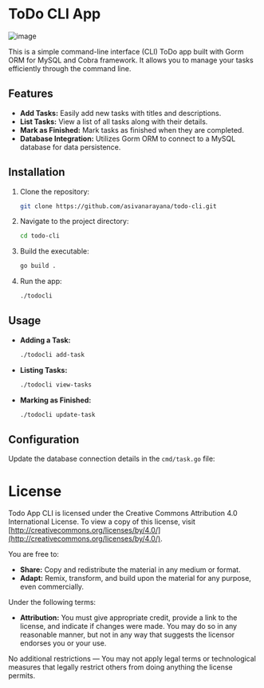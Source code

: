 # ToDo CLI App

![image](https://github.com/vinay-chin/todocli/assets/109643166/5e6bc1dd-9398-47a9-914e-12ab5a33ac16)

This is a simple command-line interface (CLI) ToDo app built with Gorm ORM for MySQL and Cobra framework. It allows you to manage your tasks efficiently through the command line.

## Features

- **Add Tasks:** Easily add new tasks with titles and descriptions.
- **List Tasks:** View a list of all tasks along with their details.
- **Mark as Finished:** Mark tasks as finished when they are completed.
- **Database Integration:** Utilizes Gorm ORM to connect to a MySQL database for data persistence.

## Installation

1. Clone the repository:

    ```bash
    git clone https://github.com/asivanarayana/todo-cli.git
    ```

2. Navigate to the project directory:

    ```bash
    cd todo-cli
    ```

3. Build the executable:

    ```bash
    go build .
    ```

4. Run the app:

    ```bash
    ./todocli
    ```

## Usage

- **Adding a Task:**

    ```bash
    ./todocli add-task
    ```

- **Listing Tasks:**

    ```bash
    ./todocli view-tasks
    ```

- **Marking as Finished:**

    ```bash
    ./todocli update-task
    ```

## Configuration

Update the database connection details in the `cmd/task.go` file:

# License

Todo App CLI is licensed under the Creative Commons Attribution 4.0 International License. To view a copy of this license, visit [http://creativecommons.org/licenses/by/4.0/](http://creativecommons.org/licenses/by/4.0/).

You are free to:

- **Share:** Copy and redistribute the material in any medium or format.
- **Adapt:** Remix, transform, and build upon the material for any purpose, even commercially.

Under the following terms:

- **Attribution:** You must give appropriate credit, provide a link to the license, and indicate if changes were made. You may do so in any reasonable manner, but not in any way that suggests the licensor endorses you or your use.

No additional restrictions — You may not apply legal terms or technological measures that legally restrict others from doing anything the license permits.

